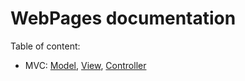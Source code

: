 WebPages documentation
===

Table of content:
 * MVC: [Model](Model.md), [View](View.md), [Controller](Controller.md)
